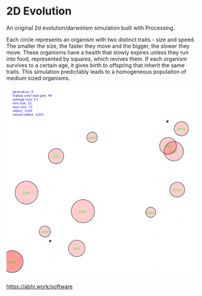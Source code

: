 # 2D Evolution
An original 2d evolution/darwinism simulation built with Processing.

Each circle represents an organism with two distinct traits - size and speed. The smaller the size, the faster they move and the bigger, the slower they move. These organisms have a health that slowly expires unless they run into food, represented by squares, which revives them. If each organism survives to a certain age, it gives birth to offspring that inherit the same traits. This simulation predictably leads to a homogeneous populaiton of medium sized organisms.

![example](https://github.com/avelaga/evolution/blob/master/example.gif)

https://abhi.work/software
